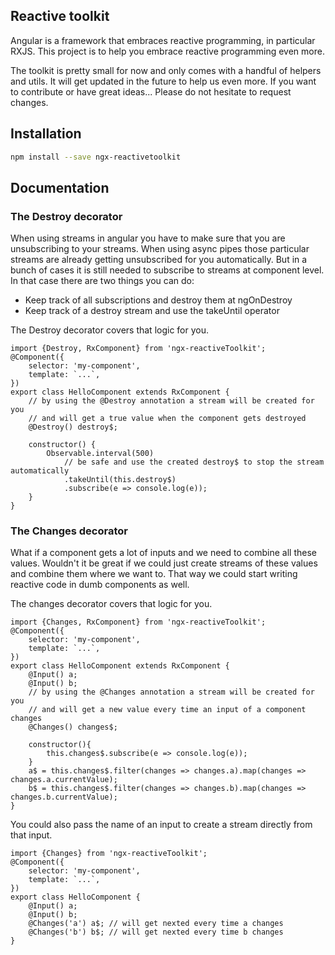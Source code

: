 ## Reactive toolkit

Angular is a framework that embraces reactive programming, in particular RXJS.
This project is to help you embrace reactive programming even more.

The toolkit is pretty small for now and only comes with a handful of helpers and utils.
It will get updated in the future to help us even more. If you want to contribute or have great ideas...
Please do not hesitate to request changes.

## Installation

```bash
npm install --save ngx-reactivetoolkit
```

## Documentation

### The Destroy decorator

When using streams in angular you have to make sure that you are unsubscribing to your streams.
When using async pipes those particular streams are already getting unsubscribed for you automatically.
But in a bunch of cases it is still needed to subscribe to streams at component level.
In that case there are two things you can do:
- Keep track of all subscriptions and destroy them at ngOnDestroy
- Keep track of a destroy stream and use the takeUntil operator

The Destroy decorator covers that logic for you.

```
import {Destroy, RxComponent} from 'ngx-reactiveToolkit';
@Component({
    selector: 'my-component',
    template: `...`,
})
export class HelloComponent extends RxComponent {
    // by using the @Destroy annotation a stream will be created for you
    // and will get a true value when the component gets destroyed
    @Destroy() destroy$;

    constructor() {
        Observable.interval(500)
            // be safe and use the created destroy$ to stop the stream automatically
            .takeUntil(this.destroy$)
            .subscribe(e => console.log(e));
    }
}
```

### The Changes decorator

What if a component gets a lot of inputs and we need to combine all these values. Wouldn't it be great if we
could just create streams of these values and combine them where we want to. That way we could start writing
reactive code in dumb components as well.

The changes decorator covers that logic for you.

```
import {Changes, RxComponent} from 'ngx-reactiveToolkit';
@Component({
    selector: 'my-component',
    template: `...`,
})
export class HelloComponent extends RxComponent {
    @Input() a;
    @Input() b;
    // by using the @Changes annotation a stream will be created for you
    // and will get a new value every time an input of a component changes
    @Changes() changes$;

    constructor(){
        this.changes$.subscribe(e => console.log(e));
    }
    a$ = this.changes$.filter(changes => changes.a).map(changes => changes.a.currentValue);
    b$ = this.changes$.filter(changes => changes.b).map(changes => changes.b.currentValue);
}
```

You could also pass the name of an input to create a stream directly from that input.
```
import {Changes} from 'ngx-reactiveToolkit';
@Component({
    selector: 'my-component',
    template: `...`,
})
export class HelloComponent {
    @Input() a;
    @Input() b;
    @Changes('a') a$; // will get nexted every time a changes
    @Changes('b') b$; // will get nexted every time b changes
}
```
